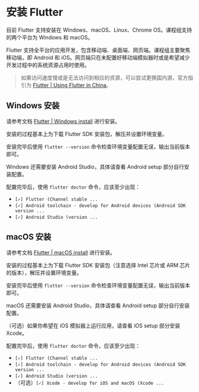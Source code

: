 # 安装 Flutter

目前 Flutter 支持安装在 Windows、macOS、Linux、Chrome OS。课程组支持的两个平台为 Windows 和 macOS。

Flutter 支持全平台的应用开发，包含移动端、桌面端、网页端。课程组主要聚焦移动端，即 Android 和 iOS。网页端只在未配置好移动端模拟器时或是希望减少开发过程中的系统资源占用时使用。

> 如果访问速度慢或是无法访问到相应的资源，可以尝试更换国内源，官方指引为 [Flutter | Using Flutter in China](https://docs.flutter.dev/community/china)。

## Windows 安装

请参考文档 [Flutter | Windows install](https://docs.flutter.dev/get-started/install/windows) 进行安装。

安装的过程基本上为下载 Flutter SDK 安装包，解压并设置环境变量。

安装完毕后使用 `flutter --version` 命令检查环境变量配置无误，输出当前版本即可。

Windows 还需要安装 Android Studio，具体请查看 Android setup 部分自行安装配置。

配置完毕后，使用 `flutter doctor` 命令，应该至少出现：

- `[✓] Flutter (Channel stable ...`
- `[✓] Android toolchain - develop for Android devices (Android SDK version ...`
- `[✓] Android Studio (version ...`

## macOS 安装

请参考文档 [Flutter | macOS install](https://docs.flutter.dev/get-started/install/macos) 进行安装。

安装的过程基本上为下载 Flutter SDK 安装包（注意选择 Intel 芯片或 ARM 芯片的版本），解压并设置环境变量。

安装完毕后使用 `flutter --version` 命令检查环境变量配置无误，输出当前版本即可。

macOS 还需要安装 Android Studio，具体请查看 Android setup 部分自行安装配置。

（可选）如果你希望在 iOS 模拟器上运行应用，请查看 iOS setup 部分安装 Xcode。

配置完毕后，使用 `flutter doctor` 命令，应该至少出现：

- `[✓] Flutter (Channel stable ...`
- `[✓] Android toolchain - develop for Android devices (Android SDK version ...`
- `[✓] Android Studio (version ...`
- （可选）`[✓] Xcode - develop for iOS and macOS (Xcode ...`

